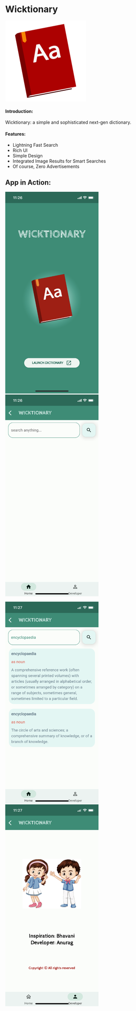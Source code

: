 # Wicktionary
<img src="https://github.com/kmranrg/Wicktionary.Py/blob/main/assets/icons/icon-512.png" height="256" width="256">

#### Introduction:

Wicktionary: a simple and sophisticated next-gen dictionary.

#### Features:

+ Lightning Fast Search
+ Rich UI
+ Simple Design
+ Integrated Image Results for Smart Searches
+ Of course, Zero Advertisements

## App in Action:
<img src="https://github.com/kmranrg/Wicktionary.Py/blob/main/screenshots/SS_01.PNG" width="296" height="640"> <img src="https://github.com/kmranrg/Wicktionary.Py/blob/main/screenshots/SS_02.PNG" width="296" height="640">

<img src="https://github.com/kmranrg/Wicktionary.Py/blob/main/screenshots/SS_03.PNG" width="296" height="640"> <img src="https://github.com/kmranrg/Wicktionary.Py/blob/main/screenshots/SS_04.PNG" width="296" height="640">
